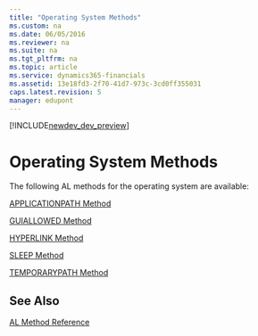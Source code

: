 ```yaml
---
title: "Operating System Methods"
ms.custom: na
ms.date: 06/05/2016
ms.reviewer: na
ms.suite: na
ms.tgt_pltfrm: na
ms.topic: article
ms.service: dynamics365-financials
ms.assetid: 13e18fd3-2f70-41d7-973c-3cd0ff355031
caps.latest.revision: 5
manager: edupont
---
```


[!INCLUDE[newdev_dev_preview](../includes/newdev_dev_preview.md)]

# Operating System Methods
The following AL methods for the operating system are available:  
  
[APPLICATIONPATH Method](devenv-APPLICATIONPATH-Method.md)  
  
[GUIALLOWED Method](devenv-GUIALLOWED-Method.md)  
  
[HYPERLINK Method](devenv-HYPERLINK-Method.md)  
  
[SLEEP Method](devenv-SLEEP-Method.md)  
  
[TEMPORARYPATH Method](devenv-TEMPORARYPATH-Method.md)

## See Also
[AL Method Reference](devenv-al-method-reference.md)  